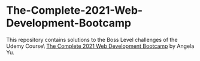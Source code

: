 # The-Complete-2021-Web-Development-Bootcamp
This repository contains solutions to the Boss Level challenges of the Udemy Course\ [The Complete 2021 Web Development Bootcamp](https://www.udemy.com/course/the-complete-web-development-bootcamp/) by Angela Yu.
